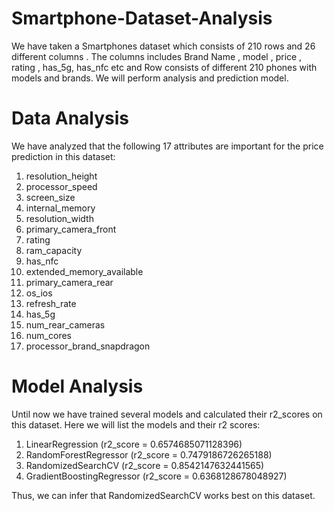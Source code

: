 # Smartphone-Dataset-Analysis

We have taken a Smartphones dataset which consists of 210 rows and 26 different columns . The columns includes Brand Name , model , price , rating , has_5g, has_nfc etc and
Row consists of different 210 phones with models and brands. We will perform analysis and prediction model.

# Data Analysis

We have analyzed that the following 17 attributes are important for the price prediction in this dataset:
1. resolution_height
2. processor_speed
3. screen_size
4. internal_memory
5. resolution_width
6. primary_camera_front
7. rating
8. ram_capacity
9. has_nfc
10. extended_memory_available
11. primary_camera_rear
12. os_ios
13. refresh_rate
14. has_5g
15. num_rear_cameras
16. num_cores
17. processor_brand_snapdragon

# Model Analysis

Until now we have trained several models and calculated their r2_scores on this dataset. Here we will list the models and their r2 scores:

1. LinearRegression (r2_score = 0.6574685071128396)
2. RandomForestRegressor (r2_score = 0.7479186726265188)
3. RandomizedSearchCV (r2_score = 0.8542147632441565)
4. GradientBoostingRegressor (r2_score = 0.6368128678048927)

Thus, we can infer that RandomizedSearchCV works best on this dataset.
